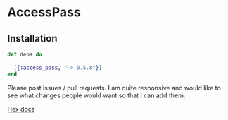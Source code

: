 # AccessPass

## Installation

```elixir
def deps do
  
  [{:access_pass, "~> 0.5.8"}]
end
```

Please post issues / pull requests. I am quite responsive and would like to see what changes people would want so that I can add them.


[Hex docs](https://hexdocs.pm/access_pass/introduction.html)
